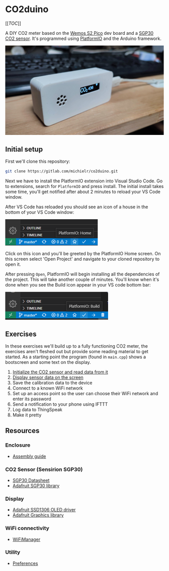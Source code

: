 # CO2duino

[[_TOC_]]

A DIY CO2 meter based on the [Wemos S2 Pico](https://www.wemos.cc/en/latest/s2/s2_pico.html) dev board and a [SGP30 CO2 sensor](https://www.tinytronics.nl/shop/nl/sensoren/lucht/gas/sgp30-tvoc-en-eco2-sensor-module). It's programmed using [PlatformIO](https://platformio.org/) and the Arduino framework.


![A photo of the end result](/assets/co2-meter.jpeg "Photo")


## Initial setup

First we'll clone this repository:

```sh
git clone https://gitlab.com/michielr/co2duino.git
```

Next we have to install the PlatformIO extension into Visual Studio Code. Go to extensions, search for `PlatformIO` and press install. The initial install takes some time, you'll get notified after about 2 minutes to reload your VS Code window.

After VS Code has reloaded you should see an icon of a house in the bottom of your VS Code window:

![Home icon](/assets/home-icon.png "Home Icon")

Click on this icon and you'll be greeted by the PlatformIO Home screen. On this screen select 'Open Project' and navigate to your cloned repository to open it.

After pressing `Open`, PlatformIO will begin installing all the dependencies of the project. This will take another couple of minutes. You'll know when it's done when you see the Build icon appear in your VS code bottom bar:

![Build icon](/assets/build-icon.png "Build Icon")


## Exercises

In these exercises we'll build up to a fully functioning CO2 meter, the exercises aren't fleshed out but provide some reading material to get started. As a starting point the program (found in `main.cpp`) shows a bootscreen and some text on the display.

1. [Initialize the CO2 sensor and read data from it](exercises/initialize-sensor.md)
2. [Display sensor data on the screen](exercises/display-sensor-data.md)
3. Save the calibration data to the device
4. Connect to a known WiFi network
5. Set up an access point so the user can choose their WiFi network and enter its password
6. Send a notification to your phone using IFTTT
7. Log data to ThingSpeak
8. Make it pretty

## Resources

### Enclosure
- [Assembly guide](assembly.md)

### CO2 Sensor (Sensirion SGP30)

- [SGP30 Datasheet](https://sensirion.com/media/documents/984E0DD5/61644B8B/Sensirion_Gas_Sensors_Datasheet_SGP30.pdf)
- [Adafruit SGP30 library](https://github.com/adafruit/Adafruit_SGP30)

### Display

- [Adafruit SSD1306 OLED driver](https://github.com/adafruit/Adafruit_SSD1306)
- [Adafruit Graphics library](https://learn.adafruit.com/adafruit-gfx-graphics-library)

### WiFi connectivity

- [WiFiManager](https://github.com/tzapu/WiFiManager)

### Utility

- [Preferences](https://espressif-docs.readthedocs-hosted.com/projects/arduino-esp32/en/latest/api/preferences.html)